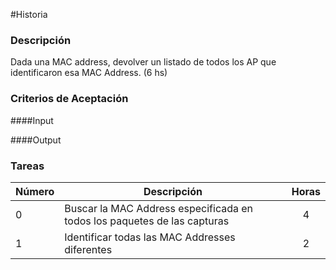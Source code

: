#Historia

### Descripción

Dada una MAC address, devolver un listado de todos los AP que identificaron esa MAC Address. (6 hs)

### Criterios de Aceptación

####Input



####Output



### Tareas

| Número | Descripción | Horas | 
| ------ | ------ | :------: |
| 0 | Buscar la MAC Address especificada en todos los paquetes de las capturas | 4 |
| 1 | Identificar todas las MAC Addresses diferentes | 2 |

